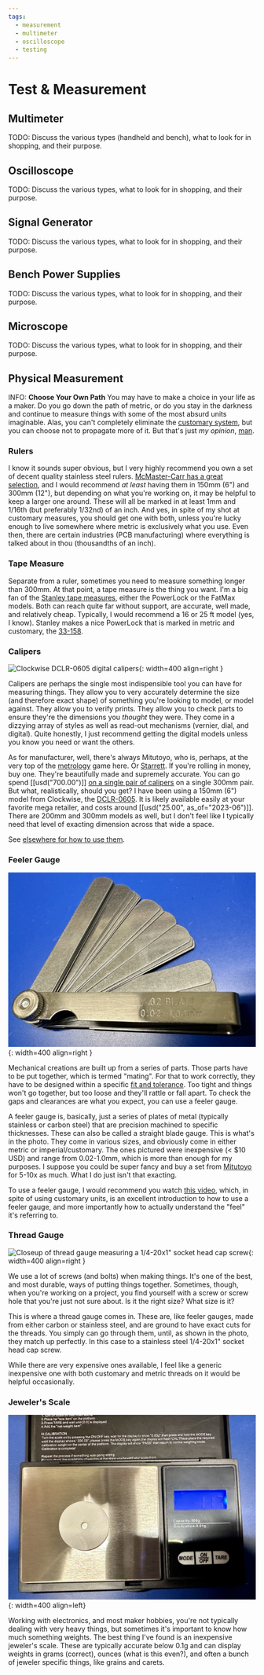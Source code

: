 ```yaml
---
tags:
  - measurement
  - multimeter
  - oscilloscope
  - testing
---
```

# Test & Measurement

## Multimeter

TODO: Discuss the various types (handheld and bench), what to look for
in shopping, and their purpose. 
## Oscilloscope

TODO: Discuss the various types, what to look for in shopping, and their
purpose.

## Signal Generator

TODO: Discuss the various types, what to look for in shopping, and their
purpose.

## Bench Power Supplies

TODO: Discuss the various types, what to look for in shopping, and their
purpose.

## Microscope

TODO: Discuss the various types, what to look for in shopping, and their
purpose.

## Physical Measurement

INFO: **Choose Your Own Path** You may have to make a choice in your
life as a maker. Do you go down the path of metric, or do you stay in
the darkness and continue to measure things with some of the most absurd
units imaginable. Alas, you can't completely eliminate the [customary
system](https://en.wikipedia.org/wiki/United_States_customary_units),
but you can choose not to propagate more of it. But that's just _my
opinion_, [man](https://www.youtube.com/watch?v=pWdd6_ZxX8c).

### Rulers

I know it sounds super obvious, but I very highly recommend you own a
set of decent quality stainless steel rulers. [McMaster-Carr has a great
selection](https://www.mcmaster.com/products/metal-rulers/corrosion-resistant-stainless-steel-rulers-9/),
and I would recommend _at least_ having them in 150mm (6") and 300mm
(12"), but depending on what you're working on, it may be helpful to
keep a larger one around. These will all be marked in at least 1mm and
1/16th (but preferably 1/32nd) of an inch. And yes, in spite of my shot
at customary measures, you should get one with both, unless you're
lucky enough to live somewhere where metric is exclusively what you use.
Even then, there are certain industries (PCB manufacturing) where
everything is talked about in thou (thousandths of an inch).

### Tape Measure

Separate from a ruler, sometimes you need to measure something longer
than 300mm. At that point, a tape measure is the thing you want. I'm a
big fan of the [Stanley tape
measures](https://www.stanleytools.com/products/hand-tools/layout-tools/tape-measures),
either the PowerLock or the FatMax models. Both can reach quite far
without support, are accurate, well made, and relatively cheap.
Typically, I would recommend a 16 or 25 ft model (yes, I know). Stanley
makes a nice PowerLock that is marked in metric and customary, the
[33-158](https://www.stanleytools.com/product/33-158/powerlock-5-m-16-ft-x-19-mm-tape).

### Calipers

![Clockwise DCLR-0605 digital
calipers](../img/handtool-clockwise-caliper.jpg){: width=400 align=right }

Calipers are perhaps the single most indispensible tool you can have for
measuring things. They allow you to very accurately determine the size
(and therefore exact shape) of something you're looking to model, or
model against. They allow you to verify prints. They allow you to check
parts to ensure they're the dimensions you _thought_ they were. They
come in a dizzying array of styles as well as read-out mechanisms
(vernier, dial, and digital). Quite honestly, I just recommend getting
the digital models unless you know you need or want the others.

As for manufacturer, well, there's always Mitutoyo, who is, perhaps, at
the very top of the [metrology](https://en.wikipedia.org/wiki/Metrology)
game here. Or [Starrett](https://www.starrett.com/). If you're rolling
in money, buy one. They're beautifully made and supremely accurate. You
can go spend [[usd("700.00")]] [on a single pair of
calipers](https://www.tequipment.net/Mitutoyo/Digimatic-Caliper-I-M/Digital-Calipers/)
on a single 300mm pair. But what, realistically, should you get? I have
been using a 150mm (6") model from Clockwise, the
[DCLR-0605](https://clockwisetools.com/collections/clockwise-tools/products/clockwise-tools-dclr-0605-ip54-rs232-digital-caliper-6-inch?variant=18459596718176).
It is likely available easily at your favorite mega retailer, and costs
around [[usd("25.00", as_of="2023-06")]]. There are 200mm and 300mm
models as well, but I don't feel like I typically need that level of
exacting dimension across that wide a space.

See [elsewhere for how to use them](using-calipers.md).

<!--
### Micrometer

![Clockwise 1"
micrometer](../img/handtool-clockwise-inch-micrometer.jpg){: width=400 align=left }

[types of
micrometers](https://www.mitutoyo.com/products/small-tool-instruments-and-data-management/micrometers/mechanical-micrometers/).
For this, we're going to exclusively talk about an typical outside
micrometer. In my case, it is delineated in inches, but they do make
metric ones.
-->
### Feeler Gauge

![Feeler gauge set](../img/handtool-feeler-gauge.jpg){: width=400 align=right }

Mechanical creations are built up from a series of parts. Those parts
have to be put together, which is termed "mating". For that to work
correctly, they have to be designed within a specific [fit and
tolerance](../mechanical/fit.md). Too tight and things won't go
together, but too loose and they'll rattle or fall apart. To check the
gaps and clearances are what you expect, you can use a feeler gauge.

A feeler gauge is, basically, just a series of plates of metal
(typically stainless or carbon steel) that are precision machined to
specific thicknesses. These can also be called a straight blade gauge.
This is what's in the photo. They come in various sizes, and obviously
come in either metric or imperial/customary. The ones pictured were
inexpensive (< $10 USD) and range from 0.02-1.0mm, which is more than
enough for my purposes. I suppose you could be super fancy and buy a set from
[Mitutoyo](https://www.mitutoyo.com/products/small-tool-instruments-and-data-management/instruments-and-reference-gages/reference-gages/thickness-feeler-gages/)
for 5-10x as much. What I do just isn't that exacting.

To use a feeler gauge, I would recommend you watch [this
video](https://www.youtube.com/watch?v=L61KAX2-KpA), which, in spite of
using customary units, is an excellent introduction to how to use a
feeler gauge, and more importantly how to actually understand the "feel"
it's referring to.

### Thread Gauge

![Closeup of thread gauge measuring a 1/4-20x1" socket head cap
screw](../img/handtool-thread-gauge-closeup.jpg){: width=400 align=right }

We use a lot of screws (and bolts) when making things. It's one of the
best, and most durable, ways of putting things together. Sometimes,
though, when you're working on a project, you find yourself with a screw
or screw hole that you're just not sure about. Is it the right size?
What size is it?

This is where a thread gauge comes in. These are, like feeler gauges,
made from either carbon or stainless steel, and are ground to have exact
cuts for the threads. You simply can go through them, until, as shown in
the photo, they match up perfectly. In this case to a stainless steel
1/4-20x1" socket head cap screw.

While there are very expensive ones available, I feel like a generic
inexpensive one with both customary and metric threads on it would be
helpful occasionally.

### Jeweler's Scale

![Generic jeweler's scale](../img/handtool-jeweler-scale.jpg){: width=400 align=left}

Working with electronics, and most maker hobbies, you're not typically 
dealing with very heavy things, but sometimes it's important to know how 
much something weights. The best thing I've found is an inexpensive 
jeweler's scale. These are typically accurate below 0.1g and can display 
weights in grams (correct), ounces (what is this even?), and often a bunch 
of jeweler specific things, like grains and carets. 

<!-- 
### Temperature Measurement

TODO: IR camera
TODO: Thermocouple
-->